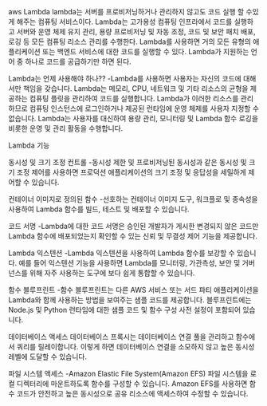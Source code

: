 aws Lambda 
lambda는 서버를 프로비저닝하거나 관리하지 않고도 코드 실행 할 수있게 해주는 컴퓨팅 서비스이다.
Lambda는 고가용성 컴퓨팅 인프라에서 코드를 실행하고 서버와 운영 체제 유지 관리, 용량 프로비저닝 및 자동 조정, 코드 및 보안 패치 배포, 로깅 등 모든 컴퓨팅 리소스 관리를 수행한다.
Lambda를 사용하면 거의 모든 유형의 애플리케이션 또는 백엔드 서비스에 대한 코드를 실행할 수 있다.
Lambda가 지원하는 언어 중 하나로 코드를 공급하기만 하면 된다.

Lambda는 언제 사용해야 하나??
-Lambda를 사용하면 사용자는 자신의 코드에 대해서만 책임을 갖습니다. Lambda는 메모리, CPU, 네트워크 및 기타 리소스의 균형을 제공하는 컴퓨팅 플릿을 관리하여 코드를 실행합니다. Lambda가 이러한 리소스를 관리하므로 컴퓨팅 인스턴스에 로그인하거나 제공된 런타임에 운영 체제를 사용자 지정할 수 없습니다. Lambda는 사용자를 대신하여 용량 관리, 모니터링 및 Lambda 함수 로깅을 비롯한 운영 및 관리 활동을 수행합니다.

Lambda 기능

동시성 및 크기 조정 컨트롤
-동시성 제한 및 프로비저닝된 동시성과 같은 동시성 및 크기 조정 제어를 사용하면 프로덕션 애플리케이션의 크기 조정 및 응답성을 세밀하게 제어할 수 있습니다.

컨테이너 이미지로 정의된 함수
-선호하는 컨테이너 이미지 도구, 워크플로 및 종속성을 사용하여 Lambda 함수를 빌드, 테스트 및 배포할 수 있습니다.

코드 서명
-Lambda에 대한 코드 서명은 승인된 개발자가 게시한 변경되지 않은 코드만 Lambda 함수에 배포되었는지 확인할 수 있는 신뢰 및 무결성 제어 기능을 제공합니다.

Lambda 익스텐션
-Lambda 익스텐션을 사용하여 Lambda 함수를 보강할 수 있습니다. 예를 들어 익스텐션 기능을 사용하면 Lambda를 모니터링, 가관측성, 보안 및 거버넌스를 위해 자주 사용하는 도구에 보다 쉽게 통합할 수 있습니다.

함수 블루프린트
-함수 블루프린트는 다른 AWS 서비스 또는 서드 파티 애플리케이션을 Lambda와 함께 사용하는 방법을 보여주는 샘플 코드를 제공합니다. 블루프린트에는 Node.js 및 Python 런타임에 대한 샘플 코드 및 함수 구성 사전 설정이 포함되어 있습니다.

데이터베이스 액세스
데이터베이스 프록시는 데이터베이스 연결 풀을 관리하고 함수에서 쿼리를 릴레이합니다. 이렇게 하면 데이터베이스 연결을 소모하지 않고 높은 동시성 레벨에 도달할 수 있습니다.

파일 시스템 액세스
-Amazon Elastic File System(Amazon EFS) 파일 시스템을 로컬 디렉터리에 마운트하도록 함수를 구성할 수 있습니다. Amazon EFS를 사용하면 함수 코드가 안전하고 높은 동시성으로 공유 리소스에 액세스하여 수정할 수 있습니다.


